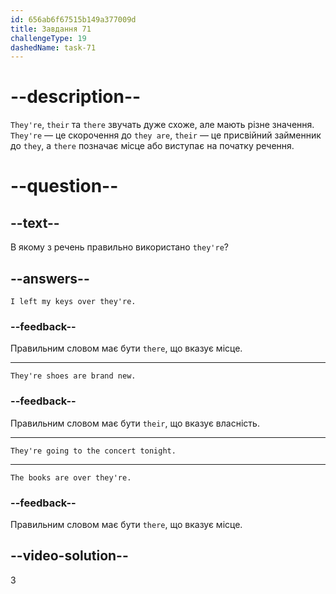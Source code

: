 ```yaml
---
id: 656ab6f67515b149a377009d
title: Завдання 71
challengeType: 19
dashedName: task-71
---
```


# --description--

`They're`, `their` та `there` звучать дуже схоже, але мають різне значення. `They're` — це скорочення до `they are`, `their` — це присвійний займенник до `they`, а `there` позначає місце або виступає на початку речення.

# --question--

## --text--

В якому з речень правильно використано `they're`?

## --answers--

`I left my keys over they're.`

### --feedback--

Правильним словом має бути `there`, що вказує місце.

---

`They're shoes are brand new.`

### --feedback--

Правильним словом має бути `their`, що вказує власність.

---

`They're going to the concert tonight.`

---

`The books are over they're.`

### --feedback--

Правильним словом має бути `there`, що вказує місце.

## --video-solution--

3
